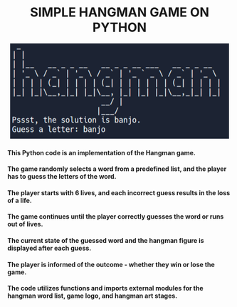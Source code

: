 <h1 align="center">SIMPLE HANGMAN GAME ON PYTHON</h1>
<p align="center">
  <img src="./image.png" alt="Hangman Logo">
</p>

#### This Python code is an implementation of the Hangman game. 
#### The game randomly selects a word from a predefined list, and the player has to guess the letters of the word. 
#### The player starts with 6 lives, and each incorrect guess results in the loss of a life. 
#### The game continues until the player correctly guesses the word or runs out of lives. 
#### The current state of the guessed word and the hangman figure is displayed after each guess. 
#### The player is informed of the outcome - whether they win or lose the game. 
#### The code utilizes functions and imports external modules for the hangman word list, game logo, and hangman art stages.
